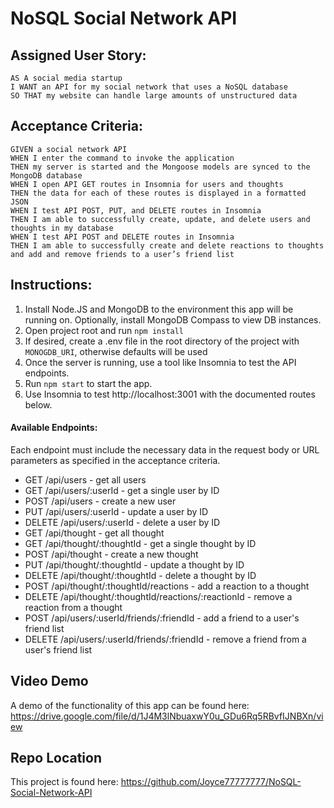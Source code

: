 # NoSQL Social Network API 

## Assigned User Story:
```
AS A social media startup
I WANT an API for my social network that uses a NoSQL database
SO THAT my website can handle large amounts of unstructured data
```

## Acceptance Criteria:
```
GIVEN a social network API
WHEN I enter the command to invoke the application
THEN my server is started and the Mongoose models are synced to the MongoDB database
WHEN I open API GET routes in Insomnia for users and thoughts
THEN the data for each of these routes is displayed in a formatted JSON
WHEN I test API POST, PUT, and DELETE routes in Insomnia
THEN I am able to successfully create, update, and delete users and thoughts in my database
WHEN I test API POST and DELETE routes in Insomnia
THEN I am able to successfully create and delete reactions to thoughts and add and remove friends to a user’s friend list
```

## Instructions:

1. Install Node.JS and MongoDB to the environment this app will be running on. Optionally, install MongoDB Compass to view DB instances.
2. Open project root and run `npm install`
3. If desired, create a .env file in the root directory of the project with `MONOGDB_URI`, otherwise defaults will be used 
4. Once the server is running, use a tool like Insomnia to test the API endpoints. 
5. Run `npm start` to start the app.
6. Use Insomnia to test http://localhost:3001 with the documented routes below.

#### Available Endpoints:

Each endpoint must include the necessary data in the request body or URL parameters as specified in the acceptance criteria.

- GET /api/users - get all users
- GET /api/users/:userId - get a single user by ID
- POST /api/users - create a new user
- PUT /api/users/:userId - update a user by ID
- DELETE /api/users/:userId - delete a user by ID
- GET /api/thought - get all thought
- GET /api/thought/:thoughtId - get a single thought by ID
- POST /api/thought - create a new thought
- PUT /api/thought/:thoughtId - update a thought by ID
- DELETE /api/thought/:thoughtId - delete a thought by ID
- POST /api/thought/:thoughtId/reactions - add a reaction to a thought
- DELETE /api/thought/:thoughtId/reactions/:reactionId - remove a reaction from a thought
- POST /api/users/:userId/friends/:friendId - add a friend to a user's friend list
- DELETE /api/users/:userId/friends/:friendId - remove a friend from a user's friend list

## Video Demo
A demo of the functionality of this app can be found here: https://drive.google.com/file/d/1J4M3lNbuaxwY0u_GDu6Rq5RBvfIJNBXn/view

## Repo Location
This project is found here: https://github.com/Joyce77777777/NoSQL-Social-Network-API
